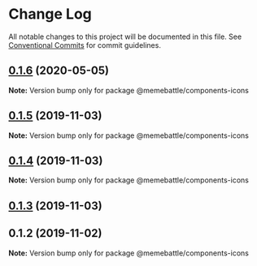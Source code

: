 # Change Log

All notable changes to this project will be documented in this file.
See [Conventional Commits](https://conventionalcommits.org) for commit guidelines.

## [0.1.6](http://gitlab.mems.fun:2224/memebattle/frontend/compare/@memebattle/components-icons@0.1.5...@memebattle/components-icons@0.1.6) (2020-05-05)

**Note:** Version bump only for package @memebattle/components-icons





## [0.1.5](http://gitlab.mems.fun:2224/memebattle/frontend/compare/@memebattle/components-icons@0.1.4...@memebattle/components-icons@0.1.5) (2019-11-03)

**Note:** Version bump only for package @memebattle/components-icons





## [0.1.4](http://gitlab.mems.fun:2224/memebattle/frontend/compare/@memebattle/components-icons@0.1.3...@memebattle/components-icons@0.1.4) (2019-11-03)

**Note:** Version bump only for package @memebattle/components-icons





## [0.1.3](http://gitlab.mems.fun:2224/memebattle/frontend/compare/@memebattle/components-icons@0.1.1...@memebattle/components-icons@0.1.3) (2019-11-03)



## 0.1.2 (2019-11-02)

**Note:** Version bump only for package @memebattle/components-icons
